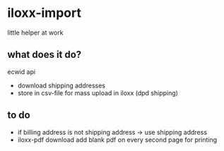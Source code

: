 # iloxx-import

little helper at work

## what does it do?

ecwid api
- download shipping addresses
- store in csv-file for mass upload in iloxx (dpd shipping)

## to do
- if billing address is not shipping address -> use shipping address
- iloxx-pdf download add blank pdf on every second page for printing